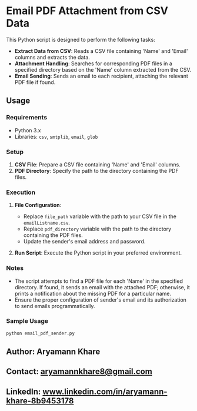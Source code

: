 # Email PDF Attachment from CSV Data

This Python script is designed to perform the following tasks:

- **Extract Data from CSV**: Reads a CSV file containing 'Name' and 'Email' columns and extracts the data.
- **Attachment Handling**: Searches for corresponding PDF files in a specified directory based on the 'Name' column extracted from the CSV.
- **Email Sending**: Sends an email to each recipient, attaching the relevant PDF file if found.

## Usage

### Requirements

- Python 3.x
- Libraries: `csv`, `smtplib`, `email`, `glob`

### Setup

1. **CSV File**: Prepare a CSV file containing 'Name' and 'Email' columns.
2. **PDF Directory**: Specify the path to the directory containing the PDF files.

### Execution

1. **File Configuration**:
   - Replace `file_path` variable with the path to your CSV file in the `emailListname.csv`.
   - Replace `pdf_directory` variable with the path to the directory containing the PDF files.
   - Update the sender's email address and password.

2. **Run Script**: Execute the Python script in your preferred environment.

### Notes

- The script attempts to find a PDF file for each 'Name' in the specified directory. If found, it sends an email with the attached PDF; otherwise, it prints a notification about the missing PDF for a particular name.
- Ensure the proper configuration of sender's email and its authorization to send emails programmatically.

### Sample Usage

```bash
python email_pdf_sender.py
```

## Author: Aryamann Khare  
## Contact: aryamannkhare8@gmail.com  
## LinkedIn: www.linkedin.com/in/aryamann-khare-8b9453178
